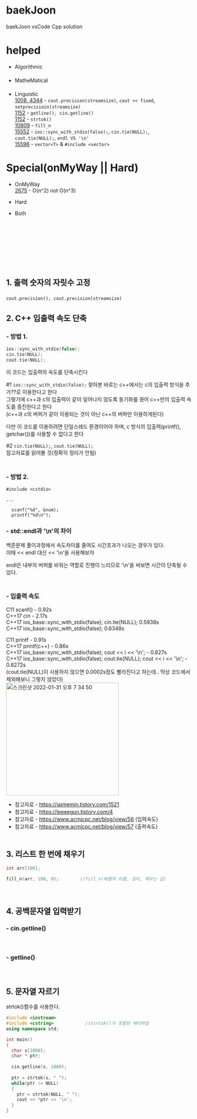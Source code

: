 # baekJoon
baekJoon vsCode Cpp solution

# helped
- Algorithmic   
　  
- MatheMatical  
  　
- Linguistic  
[1008, 4344](https://github.com/mw08081/baekJoon/blob/main/README.md#1-%EC%B6%9C%EB%A0%A5-%EC%88%AB%EC%9E%90%EC%9D%98-%EC%9E%90%EB%A6%BF%EC%88%98-%EA%B3%A0%EC%A0%95) - `cout.precision(streamsize)`, `cout << fixed`, `setprecisioin(streamsize)`    
[1152](www.naver.com) - `getline(), cin.getline()`  
[1152](www.naver.com) - `strtok()`  
[10809](https://github.com/mw08081/baekJoon#3-%EB%A6%AC%EC%8A%A4%ED%8A%B8-%ED%95%9C-%EB%B2%88%EC%97%90-%EC%B1%84%EC%9A%B0%EA%B8%B0) - `fill_n`  
[15552](https://github.com/mw08081/baekJoon#2-c-%EC%9E%85%EC%B6%9C%EB%A0%A5-%EC%86%8D%EB%8F%84-%EB%8B%A8%EC%B6%95) - `ios::sync_with_stdio(false);`, `cin.tie(NULL);`, `cout.tie(NULL);`, ```endl VS '\n'```  
[15596](https://blog.naver.com/president304/222422474064) - `vector<T>` & `#include <vector>`  

# Special(onMyWay || Hard)
- OnMyWay  
[2675](https://github.com/mw08081/baekJoon/blob/main/backJoonCpp/2675.cpp) - O(n^2) not O(n^3)

- Hard  

- Both  

　  
   　  
      　  
         　  
            　  
               　  　  
                     
## 1. 출력 숫자의 자릿수 고정
`cout.precision(), cout.precision(streamsize)`
　  
   
## 2. C++ 입출력 속도 단축  
### - 방법 1.
```c++
ios::sync_with_stdio(false);
cin.tie(NULL);
cout.tie(NULL);
```
이 코드는 입출력의 속도를 단축시킨다  

#1 `ios::sync_with_stdio(false);` 
찾아본 바로는 c++에서는 c의 입출력 방식을 추가??로 이용한다고 한다  
그렇기에 c++과 c의 입출력이 같이 일어나지 않도록 동기화를 끊어 c++만의 입출력 속도를 증진한다고 한다  
(c++과 c의 버퍼가 같이 이용되는 것이 아닌 c++의 버퍼만 이용하게된다)

다만 이 코드를 이용하려면 단일스레드 환경이어야 하며, c 방식의 입출력(printf(), getchar())를 사용할 수 없다고 한다  

#2 `cin.tie(NULL);`, `cout.tie(NULL);`  
참고자료를 읽어볼 것(정확히 정리가 안됨)  
　  
   
### - 방법 2.
```
#include <cstdio>

...

  scanf("%d", &num);
  printf("%d\n");
```

### - std::endl과 '\n'의 차이
백준문제 풀이과정에서 속도차이를 줄여도 시간초과가 나오는 경우가 있다.  
이때 << endl 대신 << '\n'을 사용해보자

endl은 내부의 버퍼를 비워는 역할로 진행이 느리므로 '\n'을 써보면 시간이 단축될 수 있다.  
　  
   
### - 입출력 속도 
C11 scanf() - 0.92s  
C++17 cin - 2.17s  
C++17	ios_base::sync_with_stdio(false); cin.tie(NULL);	0.5938s  
C++17	ios_base::sync_with_stdio(false);	0.6348s  
  
C11 printf - 0.91s  
C++17 printf(c++) - 0.86s  
C++17	ios_base::sync_with_stdio(false); cout << i << '\n'; - 0.827s  
C++17	ios_base::sync_with_stdio(false); cout.tie(NULL); cout << i << '\n'; - 0.8272s  
(cout.tie(NULL)이 사용하지 않으면 0.0002s정도 빨라진다고 하는데.. 막상 코드에서 제외해보니 그렇지 않았다)  
<img width="306" alt="스크린샷 2022-01-31 오후 7 34 50" src="https://user-images.githubusercontent.com/58582985/151778602-ad510856-0a49-4bbe-bc42-aa7df1cd4f9f.png">

+ 참고자료 - https://jaimemin.tistory.com/1521  
+ 참고자료 - https://leeeegun.tistory.com/4  
+ 참고자료 - https://www.acmicpc.net/blog/view/56 (입력속도)  
+ 참고자료 - https://www.acmicpc.net/blog/view/57 (출력속도)  
　  
   
## 3. 리스트 한 번에 채우기
```c++
int arr[100];

fill_n(arr, 100, 0);        //fill_n(배열의 이름, 길이, 채우는 값)
```
　  
   
## 4. 공백문자열 입력받기
### - cin.getline()
　  
   
### - getline()
　  
   
## 5. 문자열 자르기  
strtok()함수를 사용한다.

```c++
#include <iostream>
#include <cstring>            //strtok()가 포함된 해더파일
using namespace std;

int main()
{
  char s[1000];
  char * ptr;
  
  cin.getline(s, 1000);
  
  ptr = strtok(s, " ");
  while(ptr != NULL)
  {
    ptr = strtok(NULL, " ");
    cout << *ptr << '\n';
  }
}
```
